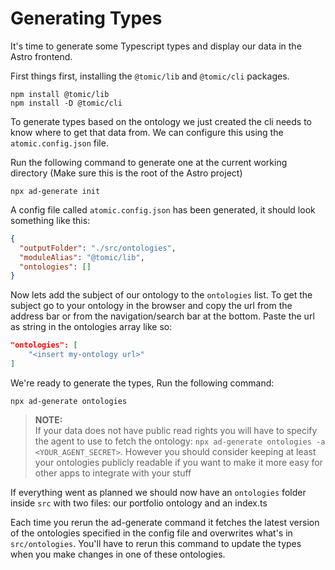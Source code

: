 # Generating Types

It's time to generate some Typescript types and display our data in the Astro frontend.

First things first, installing the `@tomic/lib` and `@tomic/cli` packages.

```
npm install @tomic/lib
npm install -D @tomic/cli
```

To generate types based on the ontology we just created the cli needs to know where to get that data from. We can configure this using the `atomic.config.json` file.

Run the following command to generate one at the current working directory (Make sure this is the root of the Astro project)

```
npx ad-generate init
```

A config file called `atomic.config.json` has been generated, it should look something like this:

```json
{
  "outputFolder": "./src/ontologies",
  "moduleAlias": "@tomic/lib",
  "ontologies": []
}
```

Now lets add the subject of our ontology to the `ontologies` list. To get the subject go to your ontology in the browser and copy the url from the address bar or from the navigation/search bar at the bottom. Paste the url as string in the ontologies array like so:

```json
"ontologies": [
	"<insert my-ontology url>"
]
```

We're ready to generate the types, Run the following command:

```
npx ad-generate ontologies
```

> **NOTE:** </br>
> If your data does not have public read rights you will have to specify the agent to use to fetch the ontology:
> `npx ad-generate ontologies -a <YOUR_AGENT_SECRET>`.
> However you should consider keeping at least your ontologies publicly readable if you want to make it more easy for other apps to integrate with your stuff

If everything went as planned we should now have an `ontologies` folder inside `src` with two files: our portfolio ontology and an index.ts

Each time you rerun the ad-generate command it fetches the latest version of the ontologies specified in the config file and overwrites what's in `src/ontologies`. You'll have to rerun this command to update the types when you make changes in one of these ontologies.
